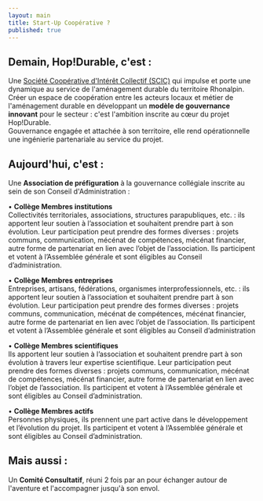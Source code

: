 ```yaml
---
layout: main
title: Start-Up Coopérative ?
published: true
---
```


## Demain, Hop!Durable, c'est : 

Une [Société Coopérative d'Intérêt Collectif (SCIC)](http://www.les-scic.coop/export/sites/default/fr/les-scic/_media/documents/docs-juridique/Fiche_prxsentation_Scic_CG_Scop_x2016x.pdf) qui impulse et porte une dynamique au service de l'aménagement durable du territoire Rhonalpin. Créer un espace de coopération entre les acteurs locaux et métier de l'aménagement durable en développant un **modèle de gouvernance innovant** pour le secteur : c'est l'ambition inscrite au cœur du projet Hop!Durable.  
Gouvernance engagée et attachée à son territoire, elle rend opérationnelle une ingénierie partenariale au service du projet.


## Aujourd'hui, c'est :
Une **Association de préfiguration** à la gouvernance collégiale inscrite au sein de son Conseil d'Administration :

• **Collège Membres institutions**  
Collectivités territoriales, associations, structures parapubliques, etc. : ils apportent leur soutien à l’association et souhaitent prendre part à son évolution. Leur participation peut prendre des formes diverses : projets communs, communication, mécénat de compétences, mécénat financier, autre forme de partenariat en lien avec l’objet de l’association. Ils participent et votent à l’Assemblée générale et sont éligibles au Conseil d’administration.

• **Collège Membres entreprises**  
Entreprises, artisans, fédérations, organismes interprofessionnels, etc. : ils apportent leur soutien à l’association et souhaitent prendre part à son évolution. Leur participation peut prendre des formes diverses : projets communs, communication, mécénat de compétences, mécénat financier, autre forme de partenariat en lien avec l’objet de l’association. Ils participent et votent à l’Assemblée générale et sont éligibles au Conseil d’administration

• **Collège Membres scientifiques**  
Ils apportent leur soutien à l’association et souhaitent prendre part à son évolution à travers leur expertise scientifique. Leur participation peut prendre des formes diverses : projets communs, communication, mécénat de compétences, mécénat financier, autre forme de partenariat en lien avec l’objet de l’association. Ils participent et votent à l’Assemblée générale et sont éligibles au Conseil d’administration.

• **Collège Membres actifs**  
Personnes physiques, ils prennent une part active dans le développement et l’évolution du projet. Ils participent et votent à l’Assemblée générale et sont éligibles au Conseil d’administration.

## Mais aussi :  
Un **Comité Consultatif**, réuni 2 fois par an pour échanger autour de l'aventure et l'accompagner jusqu'à son envol.

